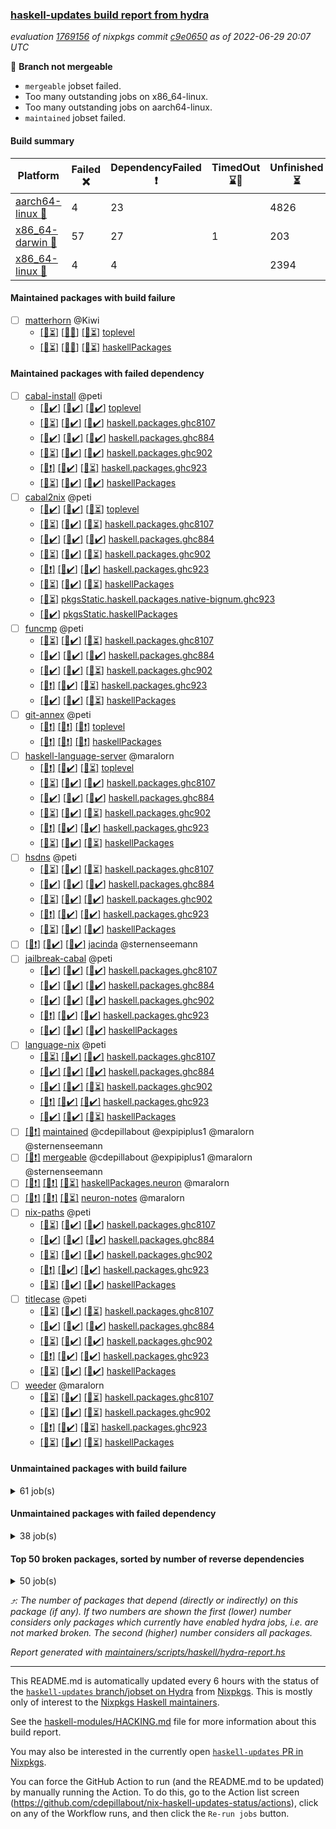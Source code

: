 ### [haskell-updates build report from hydra](https://hydra.nixos.org/jobset/nixpkgs/haskell-updates)
*evaluation [1769156](https://hydra.nixos.org/eval/1769156) of nixpkgs commit [c9e0650](https://github.com/NixOS/nixpkgs/commits/c9e0650b5149c01b0b769aa26c7159d96010c556) as of 2022-06-29 20:07 UTC*

:red_circle: **Branch not mergeable**
  * `mergeable` jobset failed.
  * Too many outstanding jobs on x86_64-linux.
  * Too many outstanding jobs on aarch64-linux.
  * `maintained` jobset failed.

#### Build summary

 | Platform | Failed :x: | DependencyFailed :heavy_exclamation_mark: | TimedOut :hourglass::no_entry_sign: | Unfinished :hourglass_flowing_sand: | Success :heavy_check_mark: | 
 | --- | --- | --- | --- | --- | --- | 
 | [aarch64-linux :iphone:](https://hydra.nixos.org/eval/1769156?filter=.aarch64-linux) | 4 | 23 |  | 4826 | 1539 | 
 | [x86_64-darwin :apple:](https://hydra.nixos.org/eval/1769156?filter=.x86_64-darwin) | 57 | 27 | 1 | 203 | 6013 | 
 | [x86_64-linux :penguin:](https://hydra.nixos.org/eval/1769156?filter=.x86_64-linux) | 4 | 4 |  | 2394 | 4013 | 
#### Maintained packages with build failure
- [ ] [matterhorn](https://hydra.nixos.org/eval/1769156?filter=matterhorn) @Kiwi
  - [[:iphone::hourglass_flowing_sand:]](https://hydra.nixos.org/build/182123738) [[:apple::x:]](https://hydra.nixos.org/build/182109375) [[:penguin::hourglass_flowing_sand:]](https://hydra.nixos.org/build/182124209) [toplevel](https://hydra.nixos.org/eval/1769156?filter=matterhorn)
  - [[:iphone::hourglass_flowing_sand:]](https://hydra.nixos.org/build/182118575) [[:apple::x:]](https://hydra.nixos.org/build/182124308) [[:penguin::hourglass_flowing_sand:]](https://hydra.nixos.org/build/182125763) [haskellPackages](https://hydra.nixos.org/eval/1769156?filter=haskellPackages.matterhorn)
#### Maintained packages with failed dependency
- [ ] [cabal-install](https://hydra.nixos.org/eval/1769156?filter=cabal-install) @peti
  - [[:iphone::heavy_check_mark:]](https://hydra.nixos.org/build/182112899) [[:apple::heavy_check_mark:]](https://hydra.nixos.org/build/182121767) [[:penguin::heavy_check_mark:]](https://hydra.nixos.org/build/182112909) [toplevel](https://hydra.nixos.org/eval/1769156?filter=cabal-install)
  - [[:iphone::hourglass_flowing_sand:]](https://hydra.nixos.org/build/182119250) [[:apple::heavy_check_mark:]](https://hydra.nixos.org/build/182115321) [[:penguin::heavy_check_mark:]](https://hydra.nixos.org/build/182111834) [haskell.packages.ghc8107](https://hydra.nixos.org/eval/1769156?filter=haskell.packages.ghc8107.cabal-install)
  - [[:iphone::heavy_check_mark:]](https://hydra.nixos.org/build/182075380) [[:apple::heavy_check_mark:]](https://hydra.nixos.org/build/182064489) [[:penguin::heavy_check_mark:]](https://hydra.nixos.org/build/182062259) [haskell.packages.ghc884](https://hydra.nixos.org/eval/1769156?filter=haskell.packages.ghc884.cabal-install)
  - [[:iphone::hourglass_flowing_sand:]](https://hydra.nixos.org/build/182125040) [[:apple::heavy_check_mark:]](https://hydra.nixos.org/build/182119937) [[:penguin::heavy_check_mark:]](https://hydra.nixos.org/build/182114422) [haskell.packages.ghc902](https://hydra.nixos.org/eval/1769156?filter=haskell.packages.ghc902.cabal-install)
  - [[:iphone::heavy_exclamation_mark:]](https://hydra.nixos.org/build/182110814) [[:apple::heavy_check_mark:]](https://hydra.nixos.org/build/182124038) [[:penguin::hourglass_flowing_sand:]](https://hydra.nixos.org/build/182123402) [haskell.packages.ghc923](https://hydra.nixos.org/eval/1769156?filter=haskell.packages.ghc923.cabal-install)
  - [[:iphone::hourglass_flowing_sand:]](https://hydra.nixos.org/build/182116913) [[:apple::heavy_check_mark:]](https://hydra.nixos.org/build/182111767) [[:penguin::heavy_check_mark:]](https://hydra.nixos.org/build/182122862) [haskellPackages](https://hydra.nixos.org/eval/1769156?filter=haskellPackages.cabal-install)
- [ ] [cabal2nix](https://hydra.nixos.org/eval/1769156?filter=cabal2nix) @peti
  - [[:iphone::heavy_check_mark:]](https://hydra.nixos.org/build/182110340) [[:apple::heavy_check_mark:]](https://hydra.nixos.org/build/182117854) [[:penguin::hourglass_flowing_sand:]](https://hydra.nixos.org/build/182109565) [toplevel](https://hydra.nixos.org/eval/1769156?filter=cabal2nix)
  - [[:iphone::hourglass_flowing_sand:]](https://hydra.nixos.org/build/182113894) [[:apple::heavy_check_mark:]](https://hydra.nixos.org/build/182111792) [[:penguin::hourglass_flowing_sand:]](https://hydra.nixos.org/build/182119424) [haskell.packages.ghc8107](https://hydra.nixos.org/eval/1769156?filter=haskell.packages.ghc8107.cabal2nix)
  - [[:iphone::heavy_check_mark:]](https://hydra.nixos.org/build/182067276) [[:apple::heavy_check_mark:]](https://hydra.nixos.org/build/182079884) [[:penguin::heavy_check_mark:]](https://hydra.nixos.org/build/182066601) [haskell.packages.ghc884](https://hydra.nixos.org/eval/1769156?filter=haskell.packages.ghc884.cabal2nix)
  - [[:iphone::hourglass_flowing_sand:]](https://hydra.nixos.org/build/182110900) [[:apple::heavy_check_mark:]](https://hydra.nixos.org/build/182108501) [[:penguin::hourglass_flowing_sand:]](https://hydra.nixos.org/build/182119111) [haskell.packages.ghc902](https://hydra.nixos.org/eval/1769156?filter=haskell.packages.ghc902.cabal2nix)
  - [[:iphone::heavy_exclamation_mark:]](https://hydra.nixos.org/build/182113631) [[:apple::heavy_check_mark:]](https://hydra.nixos.org/build/182111969) [[:penguin::heavy_check_mark:]](https://hydra.nixos.org/build/182112757) [haskell.packages.ghc923](https://hydra.nixos.org/eval/1769156?filter=haskell.packages.ghc923.cabal2nix)
  - [[:iphone::hourglass_flowing_sand:]](https://hydra.nixos.org/build/182121548) [[:apple::heavy_check_mark:]](https://hydra.nixos.org/build/182112159) [[:penguin::hourglass_flowing_sand:]](https://hydra.nixos.org/build/182123887) [haskellPackages](https://hydra.nixos.org/eval/1769156?filter=haskellPackages.cabal2nix)
  -   [[:penguin::hourglass_flowing_sand:]](https://hydra.nixos.org/build/182117545) [pkgsStatic.haskell.packages.native-bignum.ghc923](https://hydra.nixos.org/eval/1769156?filter=pkgsStatic.haskell.packages.native-bignum.ghc923.cabal2nix)
  -   [[:penguin::heavy_check_mark:]](https://hydra.nixos.org/build/182112711) [pkgsStatic.haskellPackages](https://hydra.nixos.org/eval/1769156?filter=pkgsStatic.haskellPackages.cabal2nix)
- [ ] [funcmp](https://hydra.nixos.org/eval/1769156?filter=funcmp) @peti
  - [[:iphone::hourglass_flowing_sand:]](https://hydra.nixos.org/build/182118843) [[:apple::heavy_check_mark:]](https://hydra.nixos.org/build/182118809) [[:penguin::hourglass_flowing_sand:]](https://hydra.nixos.org/build/182120430) [haskell.packages.ghc8107](https://hydra.nixos.org/eval/1769156?filter=haskell.packages.ghc8107.funcmp)
  - [[:iphone::heavy_check_mark:]](https://hydra.nixos.org/build/182065918) [[:apple::heavy_check_mark:]](https://hydra.nixos.org/build/182080595) [[:penguin::heavy_check_mark:]](https://hydra.nixos.org/build/182065855) [haskell.packages.ghc884](https://hydra.nixos.org/eval/1769156?filter=haskell.packages.ghc884.funcmp)
  - [[:iphone::heavy_check_mark:]](https://hydra.nixos.org/build/182109339) [[:apple::heavy_check_mark:]](https://hydra.nixos.org/build/182116020) [[:penguin::hourglass_flowing_sand:]](https://hydra.nixos.org/build/182125422) [haskell.packages.ghc902](https://hydra.nixos.org/eval/1769156?filter=haskell.packages.ghc902.funcmp)
  - [[:iphone::heavy_exclamation_mark:]](https://hydra.nixos.org/build/182118717) [[:apple::heavy_check_mark:]](https://hydra.nixos.org/build/182110376) [[:penguin::hourglass_flowing_sand:]](https://hydra.nixos.org/build/182124137) [haskell.packages.ghc923](https://hydra.nixos.org/eval/1769156?filter=haskell.packages.ghc923.funcmp)
  - [[:iphone::heavy_check_mark:]](https://hydra.nixos.org/build/182126376) [[:apple::heavy_check_mark:]](https://hydra.nixos.org/build/182111298) [[:penguin::hourglass_flowing_sand:]](https://hydra.nixos.org/build/182125049) [haskellPackages](https://hydra.nixos.org/eval/1769156?filter=haskellPackages.funcmp)
- [ ] [git-annex](https://hydra.nixos.org/eval/1769156?filter=git-annex) @peti
  - [[:iphone::heavy_exclamation_mark:]](https://hydra.nixos.org/build/182110453) [[:apple::heavy_exclamation_mark:]](https://hydra.nixos.org/build/182125707) [[:penguin::heavy_exclamation_mark:]](https://hydra.nixos.org/build/182123342) [toplevel](https://hydra.nixos.org/eval/1769156?filter=git-annex)
  - [[:iphone::heavy_exclamation_mark:]](https://hydra.nixos.org/build/182115004) [[:apple::heavy_exclamation_mark:]](https://hydra.nixos.org/build/182112585) [[:penguin::heavy_exclamation_mark:]](https://hydra.nixos.org/build/182121533) [haskellPackages](https://hydra.nixos.org/eval/1769156?filter=haskellPackages.git-annex)
- [ ] [haskell-language-server](https://hydra.nixos.org/eval/1769156?filter=haskell-language-server) @maralorn
  - [[:iphone::heavy_exclamation_mark:]](https://hydra.nixos.org/build/182123861) [[:apple::heavy_check_mark:]](https://hydra.nixos.org/build/182125743) [[:penguin::hourglass_flowing_sand:]](https://hydra.nixos.org/build/182108937) [toplevel](https://hydra.nixos.org/eval/1769156?filter=haskell-language-server)
  - [[:iphone::hourglass_flowing_sand:]](https://hydra.nixos.org/build/182124681) [[:apple::heavy_check_mark:]](https://hydra.nixos.org/build/182119278) [[:penguin::heavy_check_mark:]](https://hydra.nixos.org/build/182117650) [haskell.packages.ghc8107](https://hydra.nixos.org/eval/1769156?filter=haskell.packages.ghc8107.haskell-language-server)
  - [[:iphone::heavy_check_mark:]](https://hydra.nixos.org/build/182071890) [[:apple::heavy_check_mark:]](https://hydra.nixos.org/build/182066402) [[:penguin::heavy_check_mark:]](https://hydra.nixos.org/build/182078986) [haskell.packages.ghc884](https://hydra.nixos.org/eval/1769156?filter=haskell.packages.ghc884.haskell-language-server)
  - [[:iphone::hourglass_flowing_sand:]](https://hydra.nixos.org/build/182110974) [[:apple::heavy_check_mark:]](https://hydra.nixos.org/build/182121370) [[:penguin::hourglass_flowing_sand:]](https://hydra.nixos.org/build/182126353) [haskell.packages.ghc902](https://hydra.nixos.org/eval/1769156?filter=haskell.packages.ghc902.haskell-language-server)
  - [[:iphone::heavy_exclamation_mark:]](https://hydra.nixos.org/build/182109033) [[:apple::heavy_check_mark:]](https://hydra.nixos.org/build/182112740) [[:penguin::heavy_check_mark:]](https://hydra.nixos.org/build/182109325) [haskell.packages.ghc923](https://hydra.nixos.org/eval/1769156?filter=haskell.packages.ghc923.haskell-language-server)
  - [[:iphone::hourglass_flowing_sand:]](https://hydra.nixos.org/build/182127457) [[:apple::heavy_check_mark:]](https://hydra.nixos.org/build/182121797) [[:penguin::hourglass_flowing_sand:]](https://hydra.nixos.org/build/182125842) [haskellPackages](https://hydra.nixos.org/eval/1769156?filter=haskellPackages.haskell-language-server)
- [ ] [hsdns](https://hydra.nixos.org/eval/1769156?filter=hsdns) @peti
  - [[:iphone::hourglass_flowing_sand:]](https://hydra.nixos.org/build/182122234) [[:apple::heavy_check_mark:]](https://hydra.nixos.org/build/182126563) [[:penguin::hourglass_flowing_sand:]](https://hydra.nixos.org/build/182125974) [haskell.packages.ghc8107](https://hydra.nixos.org/eval/1769156?filter=haskell.packages.ghc8107.hsdns)
  - [[:iphone::heavy_check_mark:]](https://hydra.nixos.org/build/182073436) [[:apple::heavy_check_mark:]](https://hydra.nixos.org/build/182064779) [[:penguin::heavy_check_mark:]](https://hydra.nixos.org/build/182079849) [haskell.packages.ghc884](https://hydra.nixos.org/eval/1769156?filter=haskell.packages.ghc884.hsdns)
  - [[:iphone::hourglass_flowing_sand:]](https://hydra.nixos.org/build/182121267) [[:apple::heavy_check_mark:]](https://hydra.nixos.org/build/182122912) [[:penguin::heavy_check_mark:]](https://hydra.nixos.org/build/182111148) [haskell.packages.ghc902](https://hydra.nixos.org/eval/1769156?filter=haskell.packages.ghc902.hsdns)
  - [[:iphone::heavy_exclamation_mark:]](https://hydra.nixos.org/build/182118699) [[:apple::heavy_check_mark:]](https://hydra.nixos.org/build/182108610) [[:penguin::heavy_check_mark:]](https://hydra.nixos.org/build/182111937) [haskell.packages.ghc923](https://hydra.nixos.org/eval/1769156?filter=haskell.packages.ghc923.hsdns)
  - [[:iphone::hourglass_flowing_sand:]](https://hydra.nixos.org/build/182125546) [[:apple::heavy_check_mark:]](https://hydra.nixos.org/build/182127196) [[:penguin::heavy_check_mark:]](https://hydra.nixos.org/build/182115798) [haskellPackages](https://hydra.nixos.org/eval/1769156?filter=haskellPackages.hsdns)
- [ ] [[:iphone::heavy_exclamation_mark:]](https://hydra.nixos.org/build/182127302) [[:apple::heavy_check_mark:]](https://hydra.nixos.org/build/182120532) [[:penguin::heavy_check_mark:]](https://hydra.nixos.org/build/182112707) [jacinda](https://hydra.nixos.org/eval/1769156?filter=jacinda) @sternenseemann
- [ ] [jailbreak-cabal](https://hydra.nixos.org/eval/1769156?filter=jailbreak-cabal) @peti
  - [[:iphone::heavy_check_mark:]](https://hydra.nixos.org/build/182121323) [[:apple::heavy_check_mark:]](https://hydra.nixos.org/build/182108805) [[:penguin::heavy_check_mark:]](https://hydra.nixos.org/build/182118596) [haskell.packages.ghc8107](https://hydra.nixos.org/eval/1769156?filter=haskell.packages.ghc8107.jailbreak-cabal)
  - [[:iphone::heavy_check_mark:]](https://hydra.nixos.org/build/182062331) [[:apple::heavy_check_mark:]](https://hydra.nixos.org/build/182078994) [[:penguin::heavy_check_mark:]](https://hydra.nixos.org/build/182080299) [haskell.packages.ghc884](https://hydra.nixos.org/eval/1769156?filter=haskell.packages.ghc884.jailbreak-cabal)
  - [[:iphone::heavy_check_mark:]](https://hydra.nixos.org/build/182109763) [[:apple::heavy_check_mark:]](https://hydra.nixos.org/build/182109319) [[:penguin::heavy_check_mark:]](https://hydra.nixos.org/build/182126805) [haskell.packages.ghc902](https://hydra.nixos.org/eval/1769156?filter=haskell.packages.ghc902.jailbreak-cabal)
  - [[:iphone::heavy_exclamation_mark:]](https://hydra.nixos.org/build/182126316) [[:apple::heavy_check_mark:]](https://hydra.nixos.org/build/182115679) [[:penguin::heavy_check_mark:]](https://hydra.nixos.org/build/182112374) [haskell.packages.ghc923](https://hydra.nixos.org/eval/1769156?filter=haskell.packages.ghc923.jailbreak-cabal)
  - [[:iphone::heavy_check_mark:]](https://hydra.nixos.org/build/182126019) [[:apple::heavy_check_mark:]](https://hydra.nixos.org/build/182120588) [[:penguin::heavy_check_mark:]](https://hydra.nixos.org/build/182111074) [haskellPackages](https://hydra.nixos.org/eval/1769156?filter=haskellPackages.jailbreak-cabal)
- [ ] [language-nix](https://hydra.nixos.org/eval/1769156?filter=language-nix) @peti
  - [[:iphone::hourglass_flowing_sand:]](https://hydra.nixos.org/build/182112574) [[:apple::heavy_check_mark:]](https://hydra.nixos.org/build/182121056) [[:penguin::heavy_check_mark:]](https://hydra.nixos.org/build/182117884) [haskell.packages.ghc8107](https://hydra.nixos.org/eval/1769156?filter=haskell.packages.ghc8107.language-nix)
  - [[:iphone::heavy_check_mark:]](https://hydra.nixos.org/build/182069532) [[:apple::heavy_check_mark:]](https://hydra.nixos.org/build/182080005) [[:penguin::heavy_check_mark:]](https://hydra.nixos.org/build/182075012) [haskell.packages.ghc884](https://hydra.nixos.org/eval/1769156?filter=haskell.packages.ghc884.language-nix)
  - [[:iphone::heavy_check_mark:]](https://hydra.nixos.org/build/182126398) [[:apple::heavy_check_mark:]](https://hydra.nixos.org/build/182113725) [[:penguin::hourglass_flowing_sand:]](https://hydra.nixos.org/build/182117077) [haskell.packages.ghc902](https://hydra.nixos.org/eval/1769156?filter=haskell.packages.ghc902.language-nix)
  - [[:iphone::heavy_exclamation_mark:]](https://hydra.nixos.org/build/182116023) [[:apple::heavy_check_mark:]](https://hydra.nixos.org/build/182112789) [[:penguin::heavy_check_mark:]](https://hydra.nixos.org/build/182125920) [haskell.packages.ghc923](https://hydra.nixos.org/eval/1769156?filter=haskell.packages.ghc923.language-nix)
  - [[:iphone::heavy_check_mark:]](https://hydra.nixos.org/build/182109171) [[:apple::heavy_check_mark:]](https://hydra.nixos.org/build/182113492) [[:penguin::hourglass_flowing_sand:]](https://hydra.nixos.org/build/182112219) [haskellPackages](https://hydra.nixos.org/eval/1769156?filter=haskellPackages.language-nix)
- [ ] [[:penguin::heavy_exclamation_mark:]](https://hydra.nixos.org/build/182118394) [maintained](https://hydra.nixos.org/eval/1769156?filter=maintained) @cdepillabout @expipiplus1 @maralorn @sternenseemann
- [ ] [[:penguin::heavy_exclamation_mark:]](https://hydra.nixos.org/build/182109139) [mergeable](https://hydra.nixos.org/eval/1769156?filter=mergeable) @cdepillabout @expipiplus1 @maralorn @sternenseemann
- [ ] [[:iphone::heavy_exclamation_mark:]](https://hydra.nixos.org/build/182113562) [[:apple::heavy_exclamation_mark:]](https://hydra.nixos.org/build/182112121) [[:penguin::hourglass_flowing_sand:]](https://hydra.nixos.org/build/182119859) [haskellPackages.neuron](https://hydra.nixos.org/eval/1769156?filter=haskellPackages.neuron) @maralorn
- [ ] [[:iphone::heavy_exclamation_mark:]](https://hydra.nixos.org/build/182116274) [[:apple::heavy_exclamation_mark:]](https://hydra.nixos.org/build/182113269) [[:penguin::hourglass_flowing_sand:]](https://hydra.nixos.org/build/182108625) [neuron-notes](https://hydra.nixos.org/eval/1769156?filter=neuron-notes) @maralorn
- [ ] [nix-paths](https://hydra.nixos.org/eval/1769156?filter=nix-paths) @peti
  - [[:iphone::hourglass_flowing_sand:]](https://hydra.nixos.org/build/182120839) [[:apple::heavy_check_mark:]](https://hydra.nixos.org/build/182126331) [[:penguin::heavy_check_mark:]](https://hydra.nixos.org/build/182115101) [haskell.packages.ghc8107](https://hydra.nixos.org/eval/1769156?filter=haskell.packages.ghc8107.nix-paths)
  - [[:iphone::heavy_check_mark:]](https://hydra.nixos.org/build/182061950) [[:apple::heavy_check_mark:]](https://hydra.nixos.org/build/182062067) [[:penguin::heavy_check_mark:]](https://hydra.nixos.org/build/182063610) [haskell.packages.ghc884](https://hydra.nixos.org/eval/1769156?filter=haskell.packages.ghc884.nix-paths)
  - [[:iphone::hourglass_flowing_sand:]](https://hydra.nixos.org/build/182119972) [[:apple::heavy_check_mark:]](https://hydra.nixos.org/build/182118778) [[:penguin::heavy_check_mark:]](https://hydra.nixos.org/build/182120171) [haskell.packages.ghc902](https://hydra.nixos.org/eval/1769156?filter=haskell.packages.ghc902.nix-paths)
  - [[:iphone::heavy_exclamation_mark:]](https://hydra.nixos.org/build/182120544) [[:apple::heavy_check_mark:]](https://hydra.nixos.org/build/182110548) [[:penguin::heavy_check_mark:]](https://hydra.nixos.org/build/182117825) [haskell.packages.ghc923](https://hydra.nixos.org/eval/1769156?filter=haskell.packages.ghc923.nix-paths)
  - [[:iphone::hourglass_flowing_sand:]](https://hydra.nixos.org/build/182120497) [[:apple::heavy_check_mark:]](https://hydra.nixos.org/build/182124787) [[:penguin::heavy_check_mark:]](https://hydra.nixos.org/build/182118875) [haskellPackages](https://hydra.nixos.org/eval/1769156?filter=haskellPackages.nix-paths)
- [ ] [titlecase](https://hydra.nixos.org/eval/1769156?filter=titlecase) @peti
  - [[:iphone::hourglass_flowing_sand:]](https://hydra.nixos.org/build/182112255) [[:apple::heavy_check_mark:]](https://hydra.nixos.org/build/182123669) [[:penguin::hourglass_flowing_sand:]](https://hydra.nixos.org/build/182120907) [haskell.packages.ghc8107](https://hydra.nixos.org/eval/1769156?filter=haskell.packages.ghc8107.titlecase)
  - [[:iphone::heavy_check_mark:]](https://hydra.nixos.org/build/182063104) [[:apple::heavy_check_mark:]](https://hydra.nixos.org/build/182064064) [[:penguin::heavy_check_mark:]](https://hydra.nixos.org/build/182071180) [haskell.packages.ghc884](https://hydra.nixos.org/eval/1769156?filter=haskell.packages.ghc884.titlecase)
  - [[:iphone::hourglass_flowing_sand:]](https://hydra.nixos.org/build/182119222) [[:apple::heavy_check_mark:]](https://hydra.nixos.org/build/182122875) [[:penguin::heavy_check_mark:]](https://hydra.nixos.org/build/182112642) [haskell.packages.ghc902](https://hydra.nixos.org/eval/1769156?filter=haskell.packages.ghc902.titlecase)
  - [[:iphone::heavy_exclamation_mark:]](https://hydra.nixos.org/build/182124806) [[:apple::heavy_check_mark:]](https://hydra.nixos.org/build/182121296) [[:penguin::heavy_check_mark:]](https://hydra.nixos.org/build/182113523) [haskell.packages.ghc923](https://hydra.nixos.org/eval/1769156?filter=haskell.packages.ghc923.titlecase)
  - [[:iphone::hourglass_flowing_sand:]](https://hydra.nixos.org/build/182125673) [[:apple::heavy_check_mark:]](https://hydra.nixos.org/build/182124511) [[:penguin::heavy_check_mark:]](https://hydra.nixos.org/build/182126253) [haskellPackages](https://hydra.nixos.org/eval/1769156?filter=haskellPackages.titlecase)
- [ ] [weeder](https://hydra.nixos.org/eval/1769156?filter=weeder) @maralorn
  - [[:iphone::hourglass_flowing_sand:]](https://hydra.nixos.org/build/182117398) [[:apple::heavy_check_mark:]](https://hydra.nixos.org/build/182109070) [[:penguin::hourglass_flowing_sand:]](https://hydra.nixos.org/build/182121475) [haskell.packages.ghc8107](https://hydra.nixos.org/eval/1769156?filter=haskell.packages.ghc8107.weeder)
  - [[:iphone::hourglass_flowing_sand:]](https://hydra.nixos.org/build/182114347) [[:apple::heavy_check_mark:]](https://hydra.nixos.org/build/182125159) [[:penguin::hourglass_flowing_sand:]](https://hydra.nixos.org/build/182120500) [haskell.packages.ghc902](https://hydra.nixos.org/eval/1769156?filter=haskell.packages.ghc902.weeder)
  - [[:iphone::heavy_exclamation_mark:]](https://hydra.nixos.org/build/182124420) [[:apple::heavy_check_mark:]](https://hydra.nixos.org/build/182124534) [[:penguin::hourglass_flowing_sand:]](https://hydra.nixos.org/build/182124546) [haskell.packages.ghc923](https://hydra.nixos.org/eval/1769156?filter=haskell.packages.ghc923.weeder)
  - [[:iphone::hourglass_flowing_sand:]](https://hydra.nixos.org/build/182111738) [[:apple::heavy_check_mark:]](https://hydra.nixos.org/build/182120023) [[:penguin::hourglass_flowing_sand:]](https://hydra.nixos.org/build/182108404) [haskellPackages](https://hydra.nixos.org/eval/1769156?filter=haskellPackages.weeder)
#### Unmaintained packages with build failure
<details><summary>61 job(s) </summary>

- [ ] [[:iphone::heavy_check_mark:]](https://hydra.nixos.org/build/182108402) [[:apple::x:]](https://hydra.nixos.org/build/182117795) [[:penguin::heavy_check_mark:]](https://hydra.nixos.org/build/182122417) [haskellPackages.di-core](https://hydra.nixos.org/eval/1769156?filter=haskellPackages.di-core)  :arrow_heading_up: 8 | 11
- [ ] [[:iphone::x:]](https://hydra.nixos.org/build/182127087) [[:apple::x:]](https://hydra.nixos.org/build/182117180) [[:penguin::hourglass_flowing_sand:]](https://hydra.nixos.org/build/182117688) [haskellPackages.reflex](https://hydra.nixos.org/eval/1769156?filter=haskellPackages.reflex)  :arrow_heading_up: 7 | 44
- [ ] [[:iphone::heavy_check_mark:]](https://hydra.nixos.org/build/182115522) [[:apple::x:]](https://hydra.nixos.org/build/182111486) [[:penguin::heavy_check_mark:]](https://hydra.nixos.org/build/182124977) [haskellPackages.zip](https://hydra.nixos.org/eval/1769156?filter=haskellPackages.zip)  :arrow_heading_up: 5 | 11
- [ ] [[:iphone::x:]](https://hydra.nixos.org/build/182126335) [[:apple::heavy_check_mark:]](https://hydra.nixos.org/build/182112266) [[:penguin::hourglass_flowing_sand:]](https://hydra.nixos.org/build/182126383) [haskellPackages.hw-simd](https://hydra.nixos.org/eval/1769156?filter=haskellPackages.hw-simd)  :arrow_heading_up: 2 | 8
- [ ] [[:iphone::hourglass_flowing_sand:]](https://hydra.nixos.org/build/182123528) [[:apple::x:]](https://hydra.nixos.org/build/182118900) [[:penguin::hourglass_flowing_sand:]](https://hydra.nixos.org/build/182121829) [haskellPackages.easytensor](https://hydra.nixos.org/eval/1769156?filter=haskellPackages.easytensor)  :arrow_heading_up: 1 | 1
- [ ] [futhark](https://hydra.nixos.org/eval/1769156?filter=futhark)  :arrow_heading_up: 1 | 1
  - [[:iphone::x:]](https://hydra.nixos.org/build/182108553) [[:apple::x:]](https://hydra.nixos.org/build/182117117) [[:penguin::hourglass_flowing_sand:]](https://hydra.nixos.org/build/182112135) [toplevel](https://hydra.nixos.org/eval/1769156?filter=futhark)
  - [[:iphone::hourglass_flowing_sand:]](https://hydra.nixos.org/build/182124095) [[:apple::x:]](https://hydra.nixos.org/build/182124380) [[:penguin::hourglass_flowing_sand:]](https://hydra.nixos.org/build/182115707) [haskellPackages](https://hydra.nixos.org/eval/1769156?filter=haskellPackages.futhark)
- [ ] [[:iphone::hourglass_flowing_sand:]](https://hydra.nixos.org/build/182111126) [[:apple::x:]](https://hydra.nixos.org/build/182115507) [[:penguin::x:]](https://hydra.nixos.org/build/182119784) [haskellPackages.rustls](https://hydra.nixos.org/eval/1769156?filter=haskellPackages.rustls)  :arrow_heading_up: 1 | 1
- [ ] [[:iphone::hourglass_flowing_sand:]](https://hydra.nixos.org/build/182126325) [[:apple::x:]](https://hydra.nixos.org/build/182123356) [[:penguin::x:]](https://hydra.nixos.org/build/182118707) [haskell.packages.ghc8107.purescript](https://hydra.nixos.org/eval/1769156?filter=haskell.packages.ghc8107.purescript)  :arrow_heading_up: 0 | 8
- [ ] [[:iphone::heavy_check_mark:]](https://hydra.nixos.org/build/182109581) [[:apple::x:]](https://hydra.nixos.org/build/182120350) [[:penguin::heavy_check_mark:]](https://hydra.nixos.org/build/182115535) [haskellPackages.PyF](https://hydra.nixos.org/eval/1769156?filter=haskellPackages.PyF)  :arrow_heading_up: 0 | 4
- [ ] [[:iphone::hourglass_flowing_sand:]](https://hydra.nixos.org/build/182119892) [[:apple::x:]](https://hydra.nixos.org/build/182120799) [[:penguin::heavy_check_mark:]](https://hydra.nixos.org/build/182118033) [haskellPackages.hmidi](https://hydra.nixos.org/eval/1769156?filter=haskellPackages.hmidi)  :arrow_heading_up: 0 | 4
- [ ] [[:iphone::hourglass_flowing_sand:]](https://hydra.nixos.org/build/182109975) [[:apple::x:]](https://hydra.nixos.org/build/182125360) [[:penguin::hourglass_flowing_sand:]](https://hydra.nixos.org/build/182127441) [haskellPackages.posix-socket](https://hydra.nixos.org/eval/1769156?filter=haskellPackages.posix-socket)  :arrow_heading_up: 0 | 2
- [ ] [[:iphone::x:]](https://hydra.nixos.org/build/182109603) [[:apple::hourglass_flowing_sand:]](https://hydra.nixos.org/build/182127136) [[:penguin::hourglass_flowing_sand:]](https://hydra.nixos.org/build/182109653) [haskellPackages.discord-haskell](https://hydra.nixos.org/eval/1769156?filter=haskellPackages.discord-haskell)  :arrow_heading_up: 0 | 1
- [ ] [[:iphone::hourglass_flowing_sand:]](https://hydra.nixos.org/build/182126614) [[:apple::x:]](https://hydra.nixos.org/build/182120176) [[:penguin::heavy_check_mark:]](https://hydra.nixos.org/build/182110728) [haskellPackages.gi-gdkx11](https://hydra.nixos.org/eval/1769156?filter=haskellPackages.gi-gdkx11)  :arrow_heading_up: 0 | 1
- [ ] [[:iphone::hourglass_flowing_sand:]](https://hydra.nixos.org/build/182123656) [[:apple::x:]](https://hydra.nixos.org/build/182111213) [[:penguin::hourglass_flowing_sand:]](https://hydra.nixos.org/build/182122253) [haskellPackages.hamid](https://hydra.nixos.org/eval/1769156?filter=haskellPackages.hamid)  :arrow_heading_up: 0 | 1
- [ ] [[:iphone::hourglass_flowing_sand:]](https://hydra.nixos.org/build/182109853) [[:apple::x:]](https://hydra.nixos.org/build/182114732) [[:penguin::hourglass_flowing_sand:]](https://hydra.nixos.org/build/182123680) [haskellPackages.hmatrix-morpheus](https://hydra.nixos.org/eval/1769156?filter=haskellPackages.hmatrix-morpheus)  :arrow_heading_up: 0 | 1
- [ ] [[:iphone::hourglass_flowing_sand:]](https://hydra.nixos.org/build/182120542) [[:apple::x:]](https://hydra.nixos.org/build/182111624) [[:penguin::hourglass_flowing_sand:]](https://hydra.nixos.org/build/182125244) [haskellPackages.huckleberry](https://hydra.nixos.org/eval/1769156?filter=haskellPackages.huckleberry)  :arrow_heading_up: 0 | 1
- [ ] [[:iphone::hourglass_flowing_sand:]](https://hydra.nixos.org/build/182124642) [[:apple::x:]](https://hydra.nixos.org/build/182126355) [[:penguin::hourglass_flowing_sand:]](https://hydra.nixos.org/build/182127558) [haskellPackages.openal-ffi](https://hydra.nixos.org/eval/1769156?filter=haskellPackages.openal-ffi)  :arrow_heading_up: 0 | 1
- [ ] [[:iphone::hourglass_flowing_sand:]](https://hydra.nixos.org/build/182125947) [[:apple::x:]](https://hydra.nixos.org/build/182109779) [[:penguin::hourglass_flowing_sand:]](https://hydra.nixos.org/build/182125299) [haskellPackages.select](https://hydra.nixos.org/eval/1769156?filter=haskellPackages.select)  :arrow_heading_up: 0 | 1
- [ ] [[:iphone::hourglass_flowing_sand:]](https://hydra.nixos.org/build/182123205) [[:apple::x:]](https://hydra.nixos.org/build/182112989) [[:penguin::heavy_check_mark:]](https://hydra.nixos.org/build/182114506) [haskellPackages.sysinfo](https://hydra.nixos.org/eval/1769156?filter=haskellPackages.sysinfo)  :arrow_heading_up: 0 | 1
- [ ] [[:iphone::hourglass_flowing_sand:]](https://hydra.nixos.org/build/182121095) [[:apple::x:]](https://hydra.nixos.org/build/182111871) [[:penguin::heavy_check_mark:]](https://hydra.nixos.org/build/182113534) [haskellPackages.FractalArt](https://hydra.nixos.org/eval/1769156?filter=haskellPackages.FractalArt) 
- [ ] [[:iphone::hourglass_flowing_sand:]](https://hydra.nixos.org/build/182116191) [[:apple::x:]](https://hydra.nixos.org/build/182114745) [[:penguin::hourglass_flowing_sand:]](https://hydra.nixos.org/build/182127613) [haskellPackages.chiphunk](https://hydra.nixos.org/eval/1769156?filter=haskellPackages.chiphunk) 
- [ ] [[:iphone::hourglass_flowing_sand:]](https://hydra.nixos.org/build/182110446) [[:apple::x:]](https://hydra.nixos.org/build/182111514) [[:penguin::hourglass_flowing_sand:]](https://hydra.nixos.org/build/182124466) [haskellPackages.diskhash](https://hydra.nixos.org/eval/1769156?filter=haskellPackages.diskhash) 
- [ ] [[:iphone::hourglass_flowing_sand:]](https://hydra.nixos.org/build/182124574) [[:apple::x:]](https://hydra.nixos.org/build/182112099) [[:penguin::hourglass_flowing_sand:]](https://hydra.nixos.org/build/182127140) [haskellPackages.epub-tools](https://hydra.nixos.org/eval/1769156?filter=haskellPackages.epub-tools) 
- [ ] [[:iphone::hourglass_flowing_sand:]](https://hydra.nixos.org/build/182122989) [[:apple::x:]](https://hydra.nixos.org/build/182124907) [[:penguin::x:]](https://hydra.nixos.org/build/182115331) [haskellPackages.fast-tags](https://hydra.nixos.org/eval/1769156?filter=haskellPackages.fast-tags) 
- [ ] [[:iphone::hourglass_flowing_sand:]](https://hydra.nixos.org/build/182122501) [[:apple::x:]](https://hydra.nixos.org/build/182109198) [[:penguin::hourglass_flowing_sand:]](https://hydra.nixos.org/build/182124168) [haskellPackages.fudgets](https://hydra.nixos.org/eval/1769156?filter=haskellPackages.fudgets) 
- [ ] [[:iphone::heavy_check_mark:]](https://hydra.nixos.org/build/182109702) [[:apple::heavy_check_mark:]](https://hydra.nixos.org/build/182110626) [[:penguin::x:]](https://hydra.nixos.org/build/182108665) [haskellPackages.geodetics](https://hydra.nixos.org/eval/1769156?filter=haskellPackages.geodetics) 
- [ ] [[:iphone::hourglass_flowing_sand:]](https://hydra.nixos.org/build/182111788) [[:apple::x:]](https://hydra.nixos.org/build/182109638) [[:penguin::heavy_check_mark:]](https://hydra.nixos.org/build/182112294) [haskellPackages.gerrit](https://hydra.nixos.org/eval/1769156?filter=haskellPackages.gerrit) 
- [ ] [[:iphone::hourglass_flowing_sand:]](https://hydra.nixos.org/build/182114689) [[:apple::x:]](https://hydra.nixos.org/build/182116281) [[:penguin::hourglass_flowing_sand:]](https://hydra.nixos.org/build/182120256) [haskellPackages.ghc-gc-hook](https://hydra.nixos.org/eval/1769156?filter=haskellPackages.ghc-gc-hook) 
- [ ] [[:apple::x:]](https://hydra.nixos.org/build/182113355) [haskellPackages.gi-gtkosxapplication](https://hydra.nixos.org/eval/1769156?filter=haskellPackages.gi-gtkosxapplication) 
- [ ] [[:apple::x:]](https://hydra.nixos.org/build/182123763) [haskellPackages.gtk-mac-integration](https://hydra.nixos.org/eval/1769156?filter=haskellPackages.gtk-mac-integration) 
- [ ] [[:iphone::hourglass_flowing_sand:]](https://hydra.nixos.org/build/182113567) [[:apple::x:]](https://hydra.nixos.org/build/182121237) [[:penguin::heavy_check_mark:]](https://hydra.nixos.org/build/182112981) [haskellPackages.gtk-traymanager](https://hydra.nixos.org/eval/1769156?filter=haskellPackages.gtk-traymanager) 
- [ ] [[:apple::x:]](https://hydra.nixos.org/build/182115112) [haskellPackages.gtk3-mac-integration](https://hydra.nixos.org/eval/1769156?filter=haskellPackages.gtk3-mac-integration) 
- [ ] [[:iphone::hourglass_flowing_sand:]](https://hydra.nixos.org/build/182125975) [[:apple::x:]](https://hydra.nixos.org/build/182116826) [[:penguin::hourglass_flowing_sand:]](https://hydra.nixos.org/build/182121766) [haskellPackages.hid](https://hydra.nixos.org/eval/1769156?filter=haskellPackages.hid) 
- [ ] [[:iphone::heavy_check_mark:]](https://hydra.nixos.org/build/182109467) [[:apple::x:]](https://hydra.nixos.org/build/182120428) [[:penguin::heavy_check_mark:]](https://hydra.nixos.org/build/182110722) [haskellPackages.higher-leveldb](https://hydra.nixos.org/eval/1769156?filter=haskellPackages.higher-leveldb) 
- [ ] [[:iphone::hourglass_flowing_sand:]](https://hydra.nixos.org/build/182126961) [[:apple::x:]](https://hydra.nixos.org/build/182119497) [[:penguin::hourglass_flowing_sand:]](https://hydra.nixos.org/build/182111476) [haskellPackages.highlight](https://hydra.nixos.org/eval/1769156?filter=haskellPackages.highlight) 
- [ ] [[:iphone::hourglass_flowing_sand:]](https://hydra.nixos.org/build/182121488) [[:apple::x:]](https://hydra.nixos.org/build/182121745) [[:penguin::hourglass_flowing_sand:]](https://hydra.nixos.org/build/182124460) [haskellPackages.hinotify-conduit](https://hydra.nixos.org/eval/1769156?filter=haskellPackages.hinotify-conduit) 
- [ ] [[:iphone::hourglass_flowing_sand:]](https://hydra.nixos.org/build/182127277) [[:apple::x:]](https://hydra.nixos.org/build/182120221) [[:penguin::heavy_check_mark:]](https://hydra.nixos.org/build/182109120) [haskellPackages.hsshellscript](https://hydra.nixos.org/eval/1769156?filter=haskellPackages.hsshellscript) 
- [ ] [[:iphone::hourglass_flowing_sand:]](https://hydra.nixos.org/build/182109959) [[:apple::x:]](https://hydra.nixos.org/build/182110692) [[:penguin::heavy_check_mark:]](https://hydra.nixos.org/build/182114178) [haskellPackages.hssourceinfo](https://hydra.nixos.org/eval/1769156?filter=haskellPackages.hssourceinfo) 
- [ ] [[:iphone::heavy_check_mark:]](https://hydra.nixos.org/build/182109297) [[:apple::x:]](https://hydra.nixos.org/build/182120997) [[:penguin::heavy_check_mark:]](https://hydra.nixos.org/build/182112653) [haskellPackages.ipcvar](https://hydra.nixos.org/eval/1769156?filter=haskellPackages.ipcvar) 
- [ ] [[:apple::x:]](https://hydra.nixos.org/build/182119343) [haskellPackages.kqueue](https://hydra.nixos.org/eval/1769156?filter=haskellPackages.kqueue) 
- [ ] [[:iphone::hourglass_flowing_sand:]](https://hydra.nixos.org/build/182110198) [[:apple::x:]](https://hydra.nixos.org/build/182119833) [[:penguin::heavy_check_mark:]](https://hydra.nixos.org/build/182114981) [haskellPackages.linux-framebuffer](https://hydra.nixos.org/eval/1769156?filter=haskellPackages.linux-framebuffer) 
- [ ] [[:iphone::hourglass_flowing_sand:]](https://hydra.nixos.org/build/182116287) [[:apple::x:]](https://hydra.nixos.org/build/182116977) [[:penguin::heavy_check_mark:]](https://hydra.nixos.org/build/182115475) [haskellPackages.mediawiki2latex](https://hydra.nixos.org/eval/1769156?filter=haskellPackages.mediawiki2latex) 
- [ ] [[:iphone::heavy_check_mark:]](https://hydra.nixos.org/build/182109409) [[:apple::x:]](https://hydra.nixos.org/build/182123722) [[:penguin::hourglass_flowing_sand:]](https://hydra.nixos.org/build/182123119) [haskellPackages.memfd](https://hydra.nixos.org/eval/1769156?filter=haskellPackages.memfd) 
- [ ] [[:iphone::hourglass_flowing_sand:]](https://hydra.nixos.org/build/182110789) [[:apple::x:]](https://hydra.nixos.org/build/182117064) [[:penguin::heavy_check_mark:]](https://hydra.nixos.org/build/182112456) [haskellPackages.mercury-api](https://hydra.nixos.org/eval/1769156?filter=haskellPackages.mercury-api) 
- [ ] [[:iphone::hourglass_flowing_sand:]](https://hydra.nixos.org/build/182119628) [[:apple::x:]](https://hydra.nixos.org/build/182119705) [[:penguin::hourglass_flowing_sand:]](https://hydra.nixos.org/build/182119732) [haskellPackages.nano-cryptr](https://hydra.nixos.org/eval/1769156?filter=haskellPackages.nano-cryptr) 
- [ ] [[:iphone::hourglass_flowing_sand:]](https://hydra.nixos.org/build/182111433) [[:apple::x:]](https://hydra.nixos.org/build/182111571) [[:penguin::hourglass_flowing_sand:]](https://hydra.nixos.org/build/182112505) [haskellPackages.persistent-pagination](https://hydra.nixos.org/eval/1769156?filter=haskellPackages.persistent-pagination) 
- [ ] [[:iphone::hourglass_flowing_sand:]](https://hydra.nixos.org/build/182124273) [[:apple::x:]](https://hydra.nixos.org/build/182124951) [[:penguin::heavy_check_mark:]](https://hydra.nixos.org/build/182111477) [haskellPackages.phatsort](https://hydra.nixos.org/eval/1769156?filter=haskellPackages.phatsort) 
- [ ] [[:iphone::hourglass_flowing_sand:]](https://hydra.nixos.org/build/182125431) [[:apple::x:]](https://hydra.nixos.org/build/182126455) [[:penguin::hourglass_flowing_sand:]](https://hydra.nixos.org/build/182113122) [haskellPackages.ping-wrapper](https://hydra.nixos.org/eval/1769156?filter=haskellPackages.ping-wrapper) 
- [ ] [[:iphone::heavy_check_mark:]](https://hydra.nixos.org/build/182109282) [[:apple::x:]](https://hydra.nixos.org/build/182110396) [[:penguin::hourglass_flowing_sand:]](https://hydra.nixos.org/build/182126584) [haskellPackages.posix-timer](https://hydra.nixos.org/eval/1769156?filter=haskellPackages.posix-timer) 
- [ ] [[:iphone::hourglass_flowing_sand:]](https://hydra.nixos.org/build/182113311) [[:apple::x:]](https://hydra.nixos.org/build/182109733) [[:penguin::hourglass_flowing_sand:]](https://hydra.nixos.org/build/182122646) [haskellPackages.pthread](https://hydra.nixos.org/eval/1769156?filter=haskellPackages.pthread) 
- [ ] [[:iphone::hourglass_flowing_sand:]](https://hydra.nixos.org/build/182124667) [[:apple::x:]](https://hydra.nixos.org/build/182112848) [[:penguin::heavy_check_mark:]](https://hydra.nixos.org/build/182109468) [haskellPackages.sfml-audio](https://hydra.nixos.org/eval/1769156?filter=haskellPackages.sfml-audio) 
- [ ] [[:iphone::hourglass_flowing_sand:]](https://hydra.nixos.org/build/182113940) [[:apple::x:]](https://hydra.nixos.org/build/182121257) [[:penguin::hourglass_flowing_sand:]](https://hydra.nixos.org/build/182120680) [haskellPackages.shared-memory](https://hydra.nixos.org/eval/1769156?filter=haskellPackages.shared-memory) 
- [ ] [[:iphone::hourglass_flowing_sand:]](https://hydra.nixos.org/build/182122475) [[:apple::x:]](https://hydra.nixos.org/build/182120208) [[:penguin::hourglass_flowing_sand:]](https://hydra.nixos.org/build/182126769) [haskellPackages.skews](https://hydra.nixos.org/eval/1769156?filter=haskellPackages.skews) 
- [ ] [[:iphone::hourglass_flowing_sand:]](https://hydra.nixos.org/build/182122379) [[:apple::x:]](https://hydra.nixos.org/build/182123355) [[:penguin::hourglass_flowing_sand:]](https://hydra.nixos.org/build/182120407) [haskellPackages.slugify](https://hydra.nixos.org/eval/1769156?filter=haskellPackages.slugify) 
- [ ] [[:iphone::hourglass_flowing_sand:]](https://hydra.nixos.org/build/182118227) [[:apple::x:]](https://hydra.nixos.org/build/182112995) [[:penguin::hourglass_flowing_sand:]](https://hydra.nixos.org/build/182117467) [haskellPackages.tailfile-hinotify](https://hydra.nixos.org/eval/1769156?filter=haskellPackages.tailfile-hinotify) 
- [ ] [[:iphone::hourglass_flowing_sand:]](https://hydra.nixos.org/build/182109885) [[:apple::x:]](https://hydra.nixos.org/build/182121540) [[:penguin::heavy_check_mark:]](https://hydra.nixos.org/build/182113280) [haskellPackages.xmonad-utils](https://hydra.nixos.org/eval/1769156?filter=haskellPackages.xmonad-utils) 
- [ ] [[:iphone::hourglass_flowing_sand:]](https://hydra.nixos.org/build/182112107) [[:apple::x:]](https://hydra.nixos.org/build/182123142) [[:penguin::heavy_check_mark:]](https://hydra.nixos.org/build/182111719) [haskellPackages.yoga](https://hydra.nixos.org/eval/1769156?filter=haskellPackages.yoga) 
- [ ] [[:iphone::hourglass_flowing_sand:]](https://hydra.nixos.org/build/182113008) [[:apple::x:]](https://hydra.nixos.org/build/182124271) [[:penguin::heavy_check_mark:]](https://hydra.nixos.org/build/182108695) [haskellPackages.zot](https://hydra.nixos.org/eval/1769156?filter=haskellPackages.zot) 
- [ ] [[:iphone::hourglass_flowing_sand:]](https://hydra.nixos.org/build/182112680) [[:apple::x:]](https://hydra.nixos.org/build/182117134) [[:penguin::hourglass_flowing_sand:]](https://hydra.nixos.org/build/182125298) [haskellPackages.zxcvbn-c](https://hydra.nixos.org/eval/1769156?filter=haskellPackages.zxcvbn-c) 
</details>

#### Unmaintained packages with failed dependency
<details><summary>38 job(s) </summary>

- [ ] [[:iphone::hourglass_flowing_sand:]](https://hydra.nixos.org/build/182125772) [[:apple::heavy_exclamation_mark:]](https://hydra.nixos.org/build/182116577) [[:penguin::heavy_check_mark:]](https://hydra.nixos.org/build/182124434) [haskellPackages.di-handle](https://hydra.nixos.org/eval/1769156?filter=haskellPackages.di-handle)  :arrow_heading_up: 6 | 9
- [ ] [[:iphone::hourglass_flowing_sand:]](https://hydra.nixos.org/build/182111692) [[:apple::heavy_exclamation_mark:]](https://hydra.nixos.org/build/182120335) [[:penguin::heavy_check_mark:]](https://hydra.nixos.org/build/182122140) [haskellPackages.di-monad](https://hydra.nixos.org/eval/1769156?filter=haskellPackages.di-monad)  :arrow_heading_up: 6 | 9
- [ ] [[:iphone::hourglass_flowing_sand:]](https://hydra.nixos.org/build/182110275) [[:apple::heavy_exclamation_mark:]](https://hydra.nixos.org/build/182127326) [[:penguin::heavy_check_mark:]](https://hydra.nixos.org/build/182117775) [haskellPackages.di-df1](https://hydra.nixos.org/eval/1769156?filter=haskellPackages.di-df1)  :arrow_heading_up: 5 | 8
- [ ] [[:iphone::heavy_exclamation_mark:]](https://hydra.nixos.org/build/182108359) [[:apple::heavy_exclamation_mark:]](https://hydra.nixos.org/build/182118905) [[:penguin::hourglass_flowing_sand:]](https://hydra.nixos.org/build/182109868) [haskellPackages.reflex-dom-core](https://hydra.nixos.org/eval/1769156?filter=haskellPackages.reflex-dom-core)  :arrow_heading_up: 4 | 20
- [ ] [[:iphone::heavy_check_mark:]](https://hydra.nixos.org/build/182115834) [[:apple::heavy_exclamation_mark:]](https://hydra.nixos.org/build/182110818) [[:penguin::hourglass_flowing_sand:]](https://hydra.nixos.org/build/182122499) [haskellPackages.xlsx](https://hydra.nixos.org/eval/1769156?filter=haskellPackages.xlsx)  :arrow_heading_up: 4 | 6
- [ ] [[:iphone::heavy_check_mark:]](https://hydra.nixos.org/build/182108538) [[:apple::heavy_exclamation_mark:]](https://hydra.nixos.org/build/182126321) [[:penguin::hourglass_flowing_sand:]](https://hydra.nixos.org/build/182108658) [haskellPackages.cointracking-imports](https://hydra.nixos.org/eval/1769156?filter=haskellPackages.cointracking-imports)  :arrow_heading_up: 2 | 2
- [ ] [[:iphone::hourglass_flowing_sand:]](https://hydra.nixos.org/build/182122193) [[:apple::heavy_exclamation_mark:]](https://hydra.nixos.org/build/182124018) [[:penguin::hourglass_flowing_sand:]](https://hydra.nixos.org/build/182127161) [haskellPackages.di-polysemy](https://hydra.nixos.org/eval/1769156?filter=haskellPackages.di-polysemy)  :arrow_heading_up: 1 | 4
- [ ] [hoogle](https://hydra.nixos.org/eval/1769156?filter=hoogle)  :arrow_heading_up: 1 | 3
  - [[:iphone::hourglass_flowing_sand:]](https://hydra.nixos.org/build/182122554) [[:apple::heavy_check_mark:]](https://hydra.nixos.org/build/182114054) [[:penguin::hourglass_flowing_sand:]](https://hydra.nixos.org/build/182120251) [haskell.packages.ghc8107](https://hydra.nixos.org/eval/1769156?filter=haskell.packages.ghc8107.hoogle)
  - [[:iphone::heavy_check_mark:]](https://hydra.nixos.org/build/182080488) [[:apple::heavy_check_mark:]](https://hydra.nixos.org/build/182062734) [[:penguin::heavy_check_mark:]](https://hydra.nixos.org/build/182070729) [haskell.packages.ghc884](https://hydra.nixos.org/eval/1769156?filter=haskell.packages.ghc884.hoogle)
  - [[:iphone::heavy_check_mark:]](https://hydra.nixos.org/build/182122980) [[:apple::heavy_check_mark:]](https://hydra.nixos.org/build/182114690) [[:penguin::heavy_check_mark:]](https://hydra.nixos.org/build/182110364) [haskell.packages.ghc902](https://hydra.nixos.org/eval/1769156?filter=haskell.packages.ghc902.hoogle)
  - [[:iphone::heavy_exclamation_mark:]](https://hydra.nixos.org/build/182111557) [[:apple::heavy_check_mark:]](https://hydra.nixos.org/build/182109315) [[:penguin::hourglass_flowing_sand:]](https://hydra.nixos.org/build/182119473) [haskell.packages.ghc923](https://hydra.nixos.org/eval/1769156?filter=haskell.packages.ghc923.hoogle)
  - [[:iphone::heavy_check_mark:]](https://hydra.nixos.org/build/182115102) [[:apple::heavy_check_mark:]](https://hydra.nixos.org/build/182126982) [[:penguin::heavy_check_mark:]](https://hydra.nixos.org/build/182127543) [haskellPackages](https://hydra.nixos.org/eval/1769156?filter=haskellPackages.hoogle)
- [ ] [[:iphone::hourglass_flowing_sand:]](https://hydra.nixos.org/build/182124284) [[:apple::heavy_exclamation_mark:]](https://hydra.nixos.org/build/182115027) [[:penguin::hourglass_flowing_sand:]](https://hydra.nixos.org/build/182108878) [haskellPackages.moto](https://hydra.nixos.org/eval/1769156?filter=haskellPackages.moto)  :arrow_heading_up: 1 | 1
- [ ] [[:iphone::heavy_exclamation_mark:]](https://hydra.nixos.org/build/182115100) [[:apple::heavy_exclamation_mark:]](https://hydra.nixos.org/build/182109240) [[:penguin::hourglass_flowing_sand:]](https://hydra.nixos.org/build/182110168) [haskellPackages.reflex-dom-pandoc](https://hydra.nixos.org/eval/1769156?filter=haskellPackages.reflex-dom-pandoc)  :arrow_heading_up: 1 | 1
- [ ] [[:iphone::hourglass_flowing_sand:]](https://hydra.nixos.org/build/182123746) [[:apple::heavy_exclamation_mark:]](https://hydra.nixos.org/build/182113541) [[:penguin::hourglass_flowing_sand:]](https://hydra.nixos.org/build/182108437) [haskellPackages.wss-client](https://hydra.nixos.org/eval/1769156?filter=haskellPackages.wss-client)  :arrow_heading_up: 1 | 1
- [ ] [[:iphone::heavy_exclamation_mark:]](https://hydra.nixos.org/build/182116568) [[:apple::heavy_check_mark:]](https://hydra.nixos.org/build/182116976) [[:penguin::hourglass_flowing_sand:]](https://hydra.nixos.org/build/182126274) [haskellPackages.hw-dsv](https://hydra.nixos.org/eval/1769156?filter=haskellPackages.hw-dsv)  :arrow_heading_up: 0 | 3
- [ ] [[:iphone::hourglass_flowing_sand:]](https://hydra.nixos.org/build/182123954) [[:apple::heavy_exclamation_mark:]](https://hydra.nixos.org/build/182117141) [[:penguin::heavy_check_mark:]](https://hydra.nixos.org/build/182120730) [haskellPackages.di](https://hydra.nixos.org/eval/1769156?filter=haskellPackages.di)  :arrow_heading_up: 0 | 2
- [ ] [[:iphone::hourglass_flowing_sand:]](https://hydra.nixos.org/build/182122061) [[:apple::heavy_exclamation_mark:]](https://hydra.nixos.org/build/182118876) [[:penguin::hourglass_flowing_sand:]](https://hydra.nixos.org/build/182116452) [haskellPackages.bnb-staking-csvs](https://hydra.nixos.org/eval/1769156?filter=haskellPackages.bnb-staking-csvs) 
- [ ] [cabal2nix-unstable](https://hydra.nixos.org/eval/1769156?filter=cabal2nix-unstable) 
  - [[:iphone::hourglass_flowing_sand:]](https://hydra.nixos.org/build/182111672) [[:apple::heavy_check_mark:]](https://hydra.nixos.org/build/182112466) [[:penguin::hourglass_flowing_sand:]](https://hydra.nixos.org/build/182120417) [haskell.packages.ghc8107](https://hydra.nixos.org/eval/1769156?filter=haskell.packages.ghc8107.cabal2nix-unstable)
  - [[:iphone::heavy_check_mark:]](https://hydra.nixos.org/build/182073484) [[:apple::heavy_check_mark:]](https://hydra.nixos.org/build/182076883) [[:penguin::heavy_check_mark:]](https://hydra.nixos.org/build/182078337) [haskell.packages.ghc884](https://hydra.nixos.org/eval/1769156?filter=haskell.packages.ghc884.cabal2nix-unstable)
  - [[:iphone::hourglass_flowing_sand:]](https://hydra.nixos.org/build/182119699) [[:apple::heavy_check_mark:]](https://hydra.nixos.org/build/182112261) [[:penguin::hourglass_flowing_sand:]](https://hydra.nixos.org/build/182112295) [haskell.packages.ghc902](https://hydra.nixos.org/eval/1769156?filter=haskell.packages.ghc902.cabal2nix-unstable)
  - [[:iphone::heavy_exclamation_mark:]](https://hydra.nixos.org/build/182123797) [[:apple::heavy_check_mark:]](https://hydra.nixos.org/build/182125014) [[:penguin::hourglass_flowing_sand:]](https://hydra.nixos.org/build/182121629) [haskell.packages.ghc923](https://hydra.nixos.org/eval/1769156?filter=haskell.packages.ghc923.cabal2nix-unstable)
  - [[:iphone::hourglass_flowing_sand:]](https://hydra.nixos.org/build/182112712) [[:apple::heavy_check_mark:]](https://hydra.nixos.org/build/182110745) [[:penguin::hourglass_flowing_sand:]](https://hydra.nixos.org/build/182116682) [haskellPackages](https://hydra.nixos.org/eval/1769156?filter=haskellPackages.cabal2nix-unstable)
- [ ] [[:iphone::hourglass_flowing_sand:]](https://hydra.nixos.org/build/182123777) [[:apple::heavy_exclamation_mark:]](https://hydra.nixos.org/build/182111426) [[:penguin::hourglass_flowing_sand:]](https://hydra.nixos.org/build/182125457) [haskellPackages.easytensor-vulkan](https://hydra.nixos.org/eval/1769156?filter=haskellPackages.easytensor-vulkan) 
- [ ] [[:iphone::hourglass_flowing_sand:]](https://hydra.nixos.org/build/182122066) [[:apple::heavy_exclamation_mark:]](https://hydra.nixos.org/build/182109133) [[:penguin::heavy_exclamation_mark:]](https://hydra.nixos.org/build/182108919) [haskellPackages.http-client-rustls](https://hydra.nixos.org/eval/1769156?filter=haskellPackages.http-client-rustls) 
- [ ] [[:iphone::heavy_exclamation_mark:]](https://hydra.nixos.org/build/182108746) [[:apple::heavy_check_mark:]](https://hydra.nixos.org/build/182111660) [[:penguin::hourglass_flowing_sand:]](https://hydra.nixos.org/build/182117906) [haskellPackages.hw-simd-cli](https://hydra.nixos.org/eval/1769156?filter=haskellPackages.hw-simd-cli) 
- [ ] [[:iphone::heavy_exclamation_mark:]](https://hydra.nixos.org/build/182110566) [[:apple::heavy_exclamation_mark:]](https://hydra.nixos.org/build/182123894) [[:penguin::hourglass_flowing_sand:]](https://hydra.nixos.org/build/182114643) [haskellPackages.monoid-map](https://hydra.nixos.org/eval/1769156?filter=haskellPackages.monoid-map) 
- [ ] [[:iphone::hourglass_flowing_sand:]](https://hydra.nixos.org/build/182120486) [[:apple::heavy_exclamation_mark:]](https://hydra.nixos.org/build/182119057) [[:penguin::hourglass_flowing_sand:]](https://hydra.nixos.org/build/182112619) [haskellPackages.moto-postgresql](https://hydra.nixos.org/eval/1769156?filter=haskellPackages.moto-postgresql) 
- [ ] [[:iphone::hourglass_flowing_sand:]](https://hydra.nixos.org/build/182121706) [[:apple::heavy_exclamation_mark:]](https://hydra.nixos.org/build/182113294) [[:penguin::hourglass_flowing_sand:]](https://hydra.nixos.org/build/182124324) [haskellPackages.network-messagepack-rpc-websocket](https://hydra.nixos.org/eval/1769156?filter=haskellPackages.network-messagepack-rpc-websocket) 
- [ ] [[:iphone::hourglass_flowing_sand:]](https://hydra.nixos.org/build/182121283) [[:apple::heavy_exclamation_mark:]](https://hydra.nixos.org/build/182118688) [[:penguin::hourglass_flowing_sand:]](https://hydra.nixos.org/build/182123005) [haskellPackages.polysemy-log-di](https://hydra.nixos.org/eval/1769156?filter=haskellPackages.polysemy-log-di) 
- [ ] [[:iphone::heavy_exclamation_mark:]](https://hydra.nixos.org/build/182121311) [[:apple::heavy_exclamation_mark:]](https://hydra.nixos.org/build/182112269) [[:penguin::hourglass_flowing_sand:]](https://hydra.nixos.org/build/182121971) [haskellPackages.reflex-backend-socket](https://hydra.nixos.org/eval/1769156?filter=haskellPackages.reflex-backend-socket) 
- [ ] [[:iphone::heavy_exclamation_mark:]](https://hydra.nixos.org/build/182127011) [[:apple::heavy_exclamation_mark:]](https://hydra.nixos.org/build/182126556) [[:penguin::hourglass_flowing_sand:]](https://hydra.nixos.org/build/182124941) [haskellPackages.reflex-dom-ionic](https://hydra.nixos.org/eval/1769156?filter=haskellPackages.reflex-dom-ionic) 
- [ ] [[:iphone::hourglass_flowing_sand:]](https://hydra.nixos.org/build/182110442) [[:apple::heavy_exclamation_mark:]](https://hydra.nixos.org/build/182123303) [[:penguin::hourglass_flowing_sand:]](https://hydra.nixos.org/build/182125609) [haskellPackages.shake-futhark](https://hydra.nixos.org/eval/1769156?filter=haskellPackages.shake-futhark) 
- [ ] [[:iphone::hourglass_flowing_sand:]](https://hydra.nixos.org/build/182124415) [[:apple::heavy_exclamation_mark:]](https://hydra.nixos.org/build/182120265) [[:penguin::hourglass_flowing_sand:]](https://hydra.nixos.org/build/182122758) [haskellPackages.solana-staking-csvs](https://hydra.nixos.org/eval/1769156?filter=haskellPackages.solana-staking-csvs) 
- [ ] [[:iphone::hourglass_flowing_sand:]](https://hydra.nixos.org/build/182113871) [[:apple::heavy_exclamation_mark:]](https://hydra.nixos.org/build/182117714) [[:penguin::hourglass_flowing_sand:]](https://hydra.nixos.org/build/182123570) [haskellPackages.xbattbar](https://hydra.nixos.org/eval/1769156?filter=haskellPackages.xbattbar) 
- [ ] [[:iphone::hourglass_flowing_sand:]](https://hydra.nixos.org/build/182118585) [[:apple::heavy_exclamation_mark:]](https://hydra.nixos.org/build/182122122) [[:penguin::hourglass_flowing_sand:]](https://hydra.nixos.org/build/182121458) [haskellPackages.xlsx-tabular](https://hydra.nixos.org/eval/1769156?filter=haskellPackages.xlsx-tabular) 
</details>

#### Top 50 broken packages, sorted by number of reverse dependencies
<details><summary>50 job(s) </summary>

[amazonka-core](https://packdeps.haskellers.com/reverse/amazonka-core) :arrow_heading_up: 185  
[gogol-core](https://packdeps.haskellers.com/reverse/gogol-core) :arrow_heading_up: 184  
[haskell98](https://packdeps.haskellers.com/reverse/haskell98) :arrow_heading_up: 153  
[enumerator](https://packdeps.haskellers.com/reverse/enumerator) :arrow_heading_up: 56  
[util](https://packdeps.haskellers.com/reverse/util) :arrow_heading_up: 49  
[derive](https://packdeps.haskellers.com/reverse/derive) :arrow_heading_up: 48  
[amazonka](https://packdeps.haskellers.com/reverse/amazonka) :arrow_heading_up: 43  
[accelerate](https://packdeps.haskellers.com/reverse/accelerate) :arrow_heading_up: 42  
[parseargs](https://packdeps.haskellers.com/reverse/parseargs) :arrow_heading_up: 42  
[syb-with-class](https://packdeps.haskellers.com/reverse/syb-with-class) :arrow_heading_up: 42  
[MonadCatchIO-transformers](https://packdeps.haskellers.com/reverse/MonadCatchIO-transformers) :arrow_heading_up: 41  
[data-lens](https://packdeps.haskellers.com/reverse/data-lens) :arrow_heading_up: 33  
[rank1dynamic](https://packdeps.haskellers.com/reverse/rank1dynamic) :arrow_heading_up: 33  
[distributed-static](https://packdeps.haskellers.com/reverse/distributed-static) :arrow_heading_up: 31  
[language-ecmascript](https://packdeps.haskellers.com/reverse/language-ecmascript) :arrow_heading_up: 31  
[distributed-process](https://packdeps.haskellers.com/reverse/distributed-process) :arrow_heading_up: 30  
[ip](https://packdeps.haskellers.com/reverse/ip) :arrow_heading_up: 29  
[iteratee](https://packdeps.haskellers.com/reverse/iteratee) :arrow_heading_up: 29  
[jmacro](https://packdeps.haskellers.com/reverse/jmacro) :arrow_heading_up: 29  
[text-format](https://packdeps.haskellers.com/reverse/text-format) :arrow_heading_up: 28  
[mmsyn3](https://packdeps.haskellers.com/reverse/mmsyn3) :arrow_heading_up: 27  
[crypto-numbers](https://packdeps.haskellers.com/reverse/crypto-numbers) :arrow_heading_up: 25  
[either-unwrap](https://packdeps.haskellers.com/reverse/either-unwrap) :arrow_heading_up: 25  
[web-routes-th](https://packdeps.haskellers.com/reverse/web-routes-th) :arrow_heading_up: 24  
[ixset-typed](https://packdeps.haskellers.com/reverse/ixset-typed) :arrow_heading_up: 23  
[crypto-pubkey](https://packdeps.haskellers.com/reverse/crypto-pubkey) :arrow_heading_up: 22  
[haskelldb](https://packdeps.haskellers.com/reverse/haskelldb) :arrow_heading_up: 22  
[wxdirect](https://packdeps.haskellers.com/reverse/wxdirect) :arrow_heading_up: 22  
[alg](https://packdeps.haskellers.com/reverse/alg) :arrow_heading_up: 21  
[amazonka-s3](https://packdeps.haskellers.com/reverse/amazonka-s3) :arrow_heading_up: 21  
[mmsyn2](https://packdeps.haskellers.com/reverse/mmsyn2) :arrow_heading_up: 21  
[userid](https://packdeps.haskellers.com/reverse/userid) :arrow_heading_up: 21  
[wxc](https://packdeps.haskellers.com/reverse/wxc) :arrow_heading_up: 21  
[biocore](https://packdeps.haskellers.com/reverse/biocore) :arrow_heading_up: 20  
[subG](https://packdeps.haskellers.com/reverse/subG) :arrow_heading_up: 20  
[wxcore](https://packdeps.haskellers.com/reverse/wxcore) :arrow_heading_up: 20  
[attoparsec-enumerator](https://packdeps.haskellers.com/reverse/attoparsec-enumerator) :arrow_heading_up: 19  
[bytestring-show](https://packdeps.haskellers.com/reverse/bytestring-show) :arrow_heading_up: 19  
[fay](https://packdeps.haskellers.com/reverse/fay) :arrow_heading_up: 19  
[harp](https://packdeps.haskellers.com/reverse/harp) :arrow_heading_up: 19  
[hsx2hs](https://packdeps.haskellers.com/reverse/hsx2hs) :arrow_heading_up: 19  
[ixset](https://packdeps.haskellers.com/reverse/ixset) :arrow_heading_up: 19  
[wx](https://packdeps.haskellers.com/reverse/wx) :arrow_heading_up: 19  
[asn1-data](https://packdeps.haskellers.com/reverse/asn1-data) :arrow_heading_up: 18  
[dbus-core](https://packdeps.haskellers.com/reverse/dbus-core) :arrow_heading_up: 18  
[gtksourceview2](https://packdeps.haskellers.com/reverse/gtksourceview2) :arrow_heading_up: 18  
[ukrainian-phonetics-basic](https://packdeps.haskellers.com/reverse/ukrainian-phonetics-basic) :arrow_heading_up: 18  
[HGamer3D-Data](https://packdeps.haskellers.com/reverse/HGamer3D-Data) :arrow_heading_up: 17  
[certificate](https://packdeps.haskellers.com/reverse/certificate) :arrow_heading_up: 17  
[clash-prelude](https://packdeps.haskellers.com/reverse/clash-prelude) :arrow_heading_up: 17  
</details>


*:arrow_heading_up:: The number of packages that depend (directly or indirectly) on this package (if any). If two numbers are shown the first (lower) number considers only packages which currently have enabled hydra jobs, i.e. are not marked broken. The second (higher) number considers all packages.*

*Report generated with [maintainers/scripts/haskell/hydra-report.hs](https://github.com/NixOS/nixpkgs/blob/haskell-updates/maintainers/scripts/haskell/hydra-report.sh)*


----------------------------------------------------------------------

This README.md is automatically updated every 6 hours with the status of the
[`haskell-updates` branch/jobset on Hydra](https://hydra.nixos.org/jobset/nixpkgs/haskell-updates)
from [Nixpkgs](https://github.com/NixOS/nixpkgs).  This is mostly only of
interest to the [Nixpkgs Haskell maintainers](https://github.com/orgs/NixOS/teams/haskell).

See the
[haskell-modules/HACKING.md](https://github.com/NixOS/nixpkgs/blob/haskell-updates/pkgs/development/haskell-modules/HACKING.md)
file for more information about this build report.

You may also be interested in the currently open
[`haskell-updates` PR in Nixpkgs](https://github.com/nixos/nixpkgs/pulls?q=is%3Apr+is%3Aopen+head%3Ahaskell-updates).

You can force the GitHub Action to run (and the README.md to be updated) by
manually running the Action.  To do this, go to the Action list screen
(https://github.com/cdepillabout/nix-haskell-updates-status/actions),
click on any of the Workflow runs, and then click the `Re-run jobs` button.
